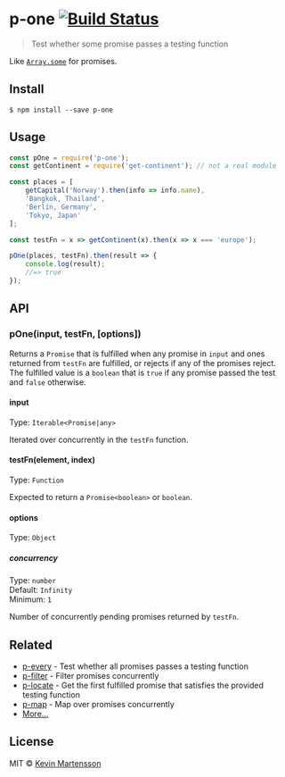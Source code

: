 # p-one [![Build Status](https://travis-ci.org/kevva/p-one.svg?branch=master)](https://travis-ci.org/kevva/p-one)

> Test whether some promise passes a testing function

Like [`Array.some`](https://developer.mozilla.org/en-US/docs/Web/JavaScript/Reference/Global_Objects/Array/some) for promises.

## Install

```
$ npm install --save p-one
```


## Usage

```js
const pOne = require('p-one');
const getContinent = require('get-continent'); // not a real module

const places = [
	getCapital('Norway').then(info => info.name),
	'Bangkok, Thailand',
	'Berlin, Germany',
	'Tokyo, Japan'
];

const testFn = x => getContinent(x).then(x => x === 'europe');

pOne(places, testFn).then(result => {
	console.log(result);
	//=> true
});
```


## API

### pOne(input, testFn, [options])

Returns a `Promise` that is fulfilled when any promise in `input` and ones returned from `testFn` are fulfilled, or rejects if any of the promises reject. The fulfilled value is a `boolean` that is `true` if any promise passed the test and `false` otherwise.

#### input

Type: `Iterable<Promise|any>`

Iterated over concurrently in the `testFn` function.

#### testFn(element, index)

Type: `Function`

Expected to return a `Promise<boolean>` or `boolean`.

#### options

Type: `Object`

##### concurrency

Type: `number`<br>
Default: `Infinity`<br>
Minimum: `1`

Number of concurrently pending promises returned by `testFn`.


## Related

* [p-every](https://github.com/kevva/p-every) - Test whether all promises passes a testing function
* [p-filter](https://github.com/sindresorhus/p-filter) - Filter promises concurrently
* [p-locate](https://github.com/sindresorhus/p-locate) - Get the first fulfilled promise that satisfies the provided testing function
* [p-map](https://github.com/sindresorhus/p-map) - Map over promises concurrently
* [More…](https://github.com/sindresorhus/promise-fun)


## License

MIT © [Kevin Martensson](http://github.com/kevva)

